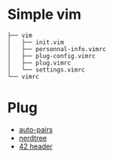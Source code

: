 # Simple vim

```
├── vim
│   ├── init.vim
│   ├── personnal-info.vimrc
│   ├── plug-config.vimrc
│   ├── plug.vimrc
│   └── settings.vimrc
└── vimrc
```

# Plug

* [auto-pairs][1]
* [nerdtree][2]
* [42 header][3]

[1]: https://github.com/jiangmiao/auto-pairs
[2]: https://github.com/preservim/nerdtree
[3]: https://github.com/42Paris/42header
